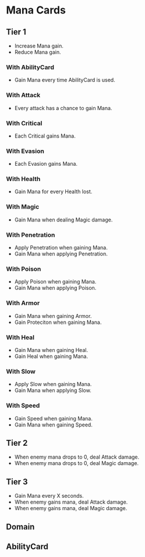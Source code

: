 # Mana Cards

## Tier 1

- Increase Mana gain.
- Reduce Mana gain.

### With AbilityCard

- Gain Mana every time AbilityCard is used.

### With Attack

- Every attack has a chance to gain Mana.

### With Critical

- Each Critical gains Mana.

### With Evasion

- Each Evasion gains Mana.

### With Health

- Gain Mana for every Health lost.

### With Magic

- Gain Mana when dealing Magic damage.

### With Penetration

- Apply Penetration when gaining Mana.
- Gain Mana when applying Penetration.

### With Poison

- Apply Poison when gaining Mana.
- Gain Mana when applying Poison.

### With Armor

- Gain Mana when gaining Armor.
- Gain Proteciton when gaining Mana.

### With Heal

- Gain Mana when gaining Heal.
- Gain Heal when gaining Mana.

### With Slow

- Apply Slow when gaining Mana.
- Gain Mana when applying Slow.

### With Speed

- Gain Speed when gaining Mana.
- Gain Mana when gaining Speed.

## Tier 2

- When enemy mana drops to 0, deal Attack damage.
- When enemy mana drops to 0, deal Magic damage.

## Tier 3

- Gain Mana every X seconds.
- When enemy gains mana, deal Attack damage.
- When enemy gains mana, deal Magic damage.

## Domain

## AbilityCard
